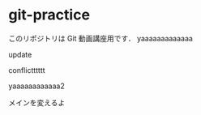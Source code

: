 # git-practice

このリポジトリは Git 動画講座用です．
yaaaaaaaaaaaaa

update

conflictttttt

yaaaaaaaaaaaa2

メインを変えるよ
